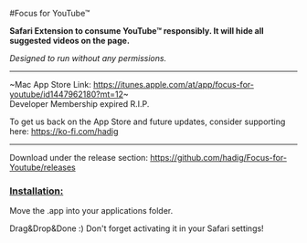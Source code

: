 #Focus for YouTube&trade;


**Safari Extension to consume YouTube&trade; responsibly. It will hide all suggested videos on the page.**

*Designed to run without any permissions.*
***
~Mac App Store Link: https://itunes.apple.com/at/app/focus-for-youtube/id1447962180?mt=12~  
Developer Membership expired R.I.P.

To get us back on the App Store and future updates, consider supporting here: https://ko-fi.com/hadig
***
Download under the release section: https://github.com/hadig/Focus-for-Youtube/releases

### <ins>Installation:</ins> ###

Move the .app into your applications folder. 

Drag&Drop&Done :) Don't forget activating it in your Safari settings!
